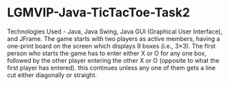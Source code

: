 # LGMVIP-Java-TicTacToe-Task2
Technologies Used - Java, Java Swing, Java GUI (Graphical User Interface), and JFrame.
The game starts with two players as active members, having a one-print board on the screen which displays 9 boxes (i.e., 3×3). The first person who starts the game has to enter either X or O for any one box, followed by the other player entering the other X or O (opposite to what the first player has entered). this continues unless any one of them gets a line cut either diagonally or straight.
